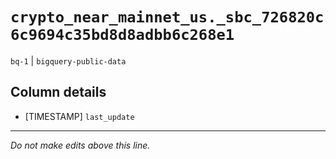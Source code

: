 # `crypto_near_mainnet_us._sbc_726820c6c9694c35bd8d8adbb6c268e1`
`bq-1` | `bigquery-public-data`

## Column details
* [TIMESTAMP] `last_update`

-------------------------------------------------------------------------------
*Do not make edits above this line.*
